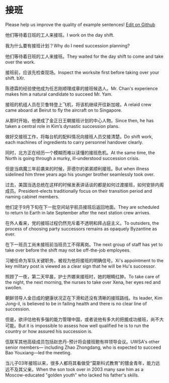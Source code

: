# 接班

Please help us improve the quality of example sentences! [Edit on Github](https://github.com/jiyushe/jiyu-example-sentence-source/blob/main/chinese/jieban.md)

<p><span class="chinese">他们等待着日班的工人来接班。</span><span class="english">I work on the day shift.</span></p>

<p><span class="chinese">我为什么要有接班计划？</span><span class="english">Why do I need succession planning?</span></p>

<p><span class="chinese">他们等待着日班的工人来接班。</span><span class="english">They waited for the day shift to come and take over the work.</span></p>

<p><span class="chinese">接班前，应该先检查现场。</span><span class="english">Inspect the worksite first before taking over your shift. bXr.</span></p>

<p><span class="chinese">陈德霖的经验使他成为任志刚顺理成章的接班候选人。</span><span class="english">Mr. Chan's experience makes him a natural candidate to succeed Mr. Yam.</span></p>

<p><span class="chinese">接班的机组人员在贝鲁特登上飞机，将该机继续开往新加坡。</span><span class="english">A relaid crew came aboard at Beirut to fly the aircraft on to Singapore.</span></p>

<p><span class="chinese">从那时开始，他便成了金正日王朝接班计划的中心人物。</span><span class="english">Since then, he has taken a central role in Kim’s dynastic succession plans.</span></p>

<p><span class="chinese">做好交接班工作，将每台机的配料情况向接班人员交接清楚。</span><span class="english">Do shift work, each machines of ingredients to carry personnel handover clearly.</span></p>

<p><span class="chinese">同时，北方正在经历一个模糊而难以读懂的接班危机。</span><span class="english">At the same time, the North is going through a murky, ill-understood succession crisis.</span></p>

<p><span class="chinese">但是当病魔三年前袭来的时候，菲德尔的弟弟顺利接班。</span><span class="english">But when illness sidelined him three years ago his younger brother seamlessly took over.</span></p>

<p><span class="chinese">过去，美国当选总统在这样的时候发表讲话谈的都是如何过渡接班，如何安排内阁成员。</span><span class="english">President-elects traditionally focus on their transition period and naming cabinet members.</span></p>

<p><span class="chinese">他们定于9月下旬在下一批空间站宇航员接班后返回地面。</span><span class="english">They are scheduled to return to Earth in late September after the next station crew arrives.</span></p>

<p><span class="chinese">在外人看来，党的接班过程仍然充斥着不透明和拜占庭主义。</span><span class="english">To outsiders, the process of choosing party successors remains as opaquely Byzantine as ever.</span></p>

<p><span class="chinese">在下一班员工尚未接班前当班员工不得离岗。</span><span class="english">The next group of staff has yet to take over before the shift may not be off-the-job employees.</span></p>

<p><span class="chinese">习被任命为军队关键职务，被视为他将接班的明确信号。</span><span class="english">Xi's appointment to the key military post is viewed as a clear sign that he will be Hu's successor.</span></p>

<p><span class="chinese">照顾了一夜，第二天早晨，护士齐娜来接班时，她的眼睛红肿。</span><span class="english">To take care of the night, the next morning, the nurses to take over Xena, her eyes red and swollen.</span></p>

<p><span class="chinese">朝鲜领导人金日成的健康状况正在下滑和还没有清晰的接班路线。</span><span class="english">Its leader, Kim Jong-il, is believed to be in failing health and there is no clear line of succession.</span></p>

<p><span class="chinese">但是，欲评估他有多强的能力管理中国，或者说他有多大的把握成功接班，尚不大可能。</span><span class="english">But it is impossible to assess how well qualified he is to run the country or how assured his succession is.</span></p>

<p><span class="chinese">佤联军其他高级成员包括赵忠丹-预计将会接班鲍有祥领导会议。</span><span class="english">UWSA's other senior members— including Zhao Zhongdang, who is expected to succeed Bao Youxiang—led the meeting.</span></p>

<p><span class="chinese">当儿子03年接班以来，很多人都将其看做受“莫斯科式教育”的镀金青年，能力远远不及其父亲。</span><span class="english">When the son took over in 2003 many saw him as a Moscow-educated "golden youth" who lacked his father's skills.</span></p>

